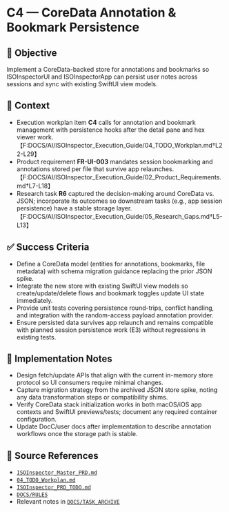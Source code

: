 # C4 — CoreData Annotation & Bookmark Persistence

## 🎯 Objective

Implement a CoreData-backed store for annotations and bookmarks so ISOInspectorUI and ISOInspectorApp can persist user
notes across sessions and sync with existing SwiftUI view models.

## 🧩 Context

- Execution workplan item **C4** calls for annotation and bookmark management with persistence hooks after the detail
  pane and hex viewer work. 【F:DOCS/AI/ISOInspector_Execution_Guide/04_TODO_Workplan.md†L22-L29】
- Product requirement **FR-UI-003** mandates session bookmarking and annotations stored per file that survive app
  relaunches. 【F:DOCS/AI/ISOInspector_Execution_Guide/02_Product_Requirements.md†L7-L18】
- Research task **R6** captured the decision-making around CoreData vs. JSON; incorporate its outcomes so downstream
  tasks (e.g., app session persistence) have a stable storage layer.
  【F:DOCS/AI/ISOInspector_Execution_Guide/05_Research_Gaps.md†L5-L13】

## ✅ Success Criteria

- Define a CoreData model (entities for annotations, bookmarks, file metadata) with schema migration guidance replacing
  the prior JSON spike.
- Integrate the new store with existing SwiftUI view models so create/update/delete flows and bookmark toggles update UI
  state immediately.
- Provide unit tests covering persistence round-trips, conflict handling, and integration with the random-access payload
  annotation provider.
- Ensure persisted data survives app relaunch and remains compatible with planned session persistence work (E3) without
  regressions in existing tests.

## 🔧 Implementation Notes

- Design fetch/update APIs that align with the current in-memory store protocol so UI consumers require minimal changes.
- Capture migration strategy from the archived JSON store spike, noting any data transformation steps or compatibility
  shims.
- Verify CoreData stack initialization works in both macOS/iOS app contexts and SwiftUI previews/tests; document any
  required container configuration.
- Update DocC/user docs after implementation to describe annotation workflows once the storage path is stable.

## 🧠 Source References

- [`ISOInspector_Master_PRD.md`](../AI/ISOViewer/ISOInspector_PRD_Full/ISOInspector_Master_PRD.md)
- [`04_TODO_Workplan.md`](../AI/ISOInspector_Execution_Guide/04_TODO_Workplan.md)
- [`ISOInspector_PRD_TODO.md`](../AI/ISOViewer/ISOInspector_PRD_TODO.md)
- [`DOCS/RULES`](../RULES)
- Relevant notes in [`DOCS/TASK_ARCHIVE`](../TASK_ARCHIVE)
